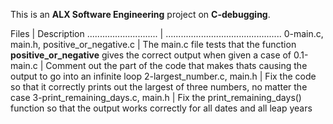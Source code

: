 This is an **ALX Software Engineering** project on **C-debugging**. 

Files | Description
............................ | ..............................................
0-main.c, main.h, positive_or_negative.c | The main.c file tests that the function **positive_or_negative** gives the correct output when given a case of 0.1-main.c | Comment out the part of the code that makes thats causing the output to go into an infinite loop
2-largest_number.c, main.h | Fix the code so that it correctly prints out the largest of three numbers, no matter the case
3-print_remaining_days.c, main.h | Fix the print_remaining_days() function so that the output works correctly for all dates and all leap years
